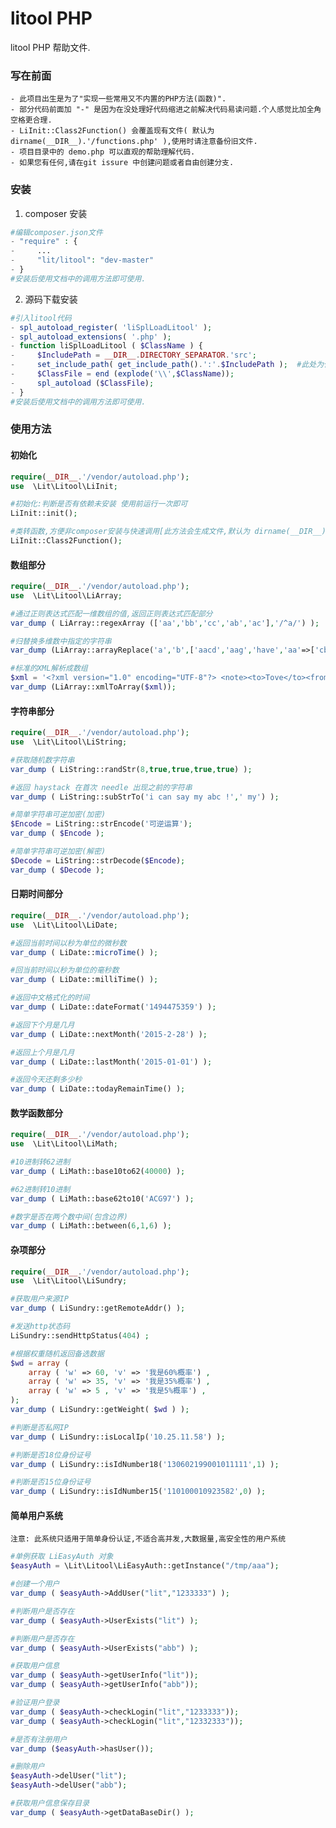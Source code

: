 litool PHP
==============
litool PHP 帮助文件.

### 写在前面
    - 此项目出生是为了"实现一些常用又不内置的PHP方法(函数)".
    - 部分代码前面加 "-" 是因为在没处理好代码缩进之前解决代码易读问题.个人感觉比加全角空格更合理.
    - LiInit::Class2Function() 会覆盖现有文件( 默认为 dirname(__DIR__).'/functions.php' ),使用时请注意备份旧文件.
    - 项目目录中的 demo.php 可以直观的帮助理解代码.
    - 如果您有任何,请在git issure 中创建问题或者自由创建分支.

### 安装

1. composer 安装
```php
#编辑composer.json文件
- "require" : {
-     ...
-     "lit/litool": "dev-master"
- }
#安装后使用文档中的调用方法即可使用.
```

2. 源码下载安装 
```php
#引入litool代码
- spl_autoload_register( 'liSplLoadLitool' );
- spl_autoload_extensions( '.php' );
- function liSplLoadLitool ( $ClassName ) {
-     $IncludePath = __DIR__.DIRECTORY_SEPARATOR.'src';
-     set_include_path( get_include_path().':'.$IncludePath );  #此处为代码包中litool/src路径,必要时请手动修改
-     $ClassFile = end (explode('\\',$ClassName));
-     spl_autoload ($ClassFile);
- }
#安装后使用文档中的调用方法即可使用.
```

### 使用方法

#### 初始化
````php
require(__DIR__.'/vendor/autoload.php');
use  \Lit\Litool\LiInit;

#初始化:判断是否有依赖未安装 使用前运行一次即可
LiInit::init();

#类转函数,方便非composer安装与快速调用[此方法会生成文件,默认为 dirname(__DIR__).'/functions.php']
LiInit::Class2Function();
````

#### 数组部分

````php
require(__DIR__.'/vendor/autoload.php');
use  \Lit\Litool\LiArray;

#通过正则表达式匹配一维数组的值,返回正则表达式匹配部分
var_dump ( LiArray::regexArray (['aa','bb','cc','ab','ac'],'/^a/') );

#归替换多维数中指定的字符串
var_dump (LiArray::arrayReplace('a','b',['aacd','aag','have','aa'=>['cba']]));

#标准的XML解析成数组
$xml = '<?xml version="1.0" encoding="UTF-8"?> <note><to>Tove</to><from>Jani</from><heading>Reminder</heading></note>';
var_dump (LiArray::xmlToArray($xml));

````

#### 字符串部分

````php
require(__DIR__.'/vendor/autoload.php');
use  \Lit\Litool\LiString;

#获取随机数字符串
var_dump ( LiString::randStr(8,true,true,true,true) );

#返回 haystack 在首次 needle 出现之前的字符串
var_dump ( LiString::subStrTo('i can say my abc !',' my') );

#简单字符串可逆加密(加密)
$Encode = LiString::strEncode('可逆运算');
var_dump ( $Encode );

#简单字符串可逆加密(解密)
$Decode = LiString::strDecode($Encode);
var_dump ( $Decode );

````

#### 日期时间部分

````php
require(__DIR__.'/vendor/autoload.php');
use  \Lit\Litool\LiDate;

#返回当前时间以秒为单位的微秒数
var_dump ( LiDate::microTime() );

#回当前时间以秒为单位的毫秒数
var_dump ( LiDate::milliTime() );

#返回中文格式化的时间
var_dump ( LiDate::dateFormat('1494475359') );

#返回下个月是几月
var_dump ( LiDate::nextMonth('2015-2-28') );

#返回上个月是几月
var_dump ( LiDate::lastMonth('2015-01-01') );

#返回今天还剩多少秒
var_dump ( LiDate::todayRemainTime() );

````

#### 数学函数部分
````php
require(__DIR__.'/vendor/autoload.php');
use  \Lit\Litool\LiMath;

#10进制转62进制
var_dump ( LiMath::base10to62(40000) );

#62进制转10进制
var_dump ( LiMath::base62to10('ACG97') );

#数字是否在两个数中间(包含边界)
var_dump ( LiMath::between(6,1,6) );
````

#### 杂项部分
````php
require(__DIR__.'/vendor/autoload.php');
use  \Lit\Litool\LiSundry;

#获取用户来源IP
var_dump ( LiSundry::getRemoteAddr() );

#发送http状态码
LiSundry::sendHttpStatus(404) ;

#根据权重随机返回备选数据
$wd = array (
    array ( 'w' => 60, 'v' => '我是60%概率') ,
    array ( 'w' => 35, 'v' => '我是35%概率') ,
    array ( 'w' => 5 , 'v' => '我是5%概率') ,
);
var_dump ( LiSundry::getWeight( $wd ) );

#判断是否私网IP
var_dump ( LiSundry::isLocalIp('10.25.11.58') );

#判断是否18位身份证号
var_dump ( LiSundry::isIdNumber18('130602199001011111',1) );

#判断是否15位身份证号
var_dump ( LiSundry::isIdNumber15('110100010923582',0) );

````

#### 简单用户系统
    注意: 此系统只适用于简单身份认证,不适合高并发,大数据量,高安全性的用户系统

````php
#单例获取 LiEasyAuth 对象
$easyAuth = \Lit\Litool\LiEasyAuth::getInstance("/tmp/aaa");

#创建一个用户
var_dump ( $easyAuth->AddUser("lit","1233333") );

#判断用户是否存在
var_dump ( $easyAuth->UserExists("lit") );

#判断用户是否存在
var_dump ( $easyAuth->UserExists("abb") );

#获取用户信息
var_dump ( $easyAuth->getUserInfo("lit"));
var_dump ( $easyAuth->getUserInfo("abb"));

#验证用户登录
var_dump ( $easyAuth->checkLogin("lit","1233333"));
var_dump ( $easyAuth->checkLogin("lit","12332333"));

#是否有注册用户
var_dump ($easyAuth->hasUser());

#删除用户
$easyAuth->delUser("lit");
$easyAuth->delUser("abb");

#获取用户信息保存目录
var_dump ( $easyAuth->getDataBaseDir() );
````